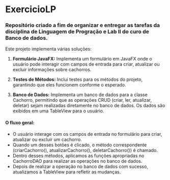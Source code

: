 # ExercicioLP
### Repositório criado a fim de organizar e entregar as tarefas da disciplina de Linguagem de Progração e Lab II do curo de Banco de dados.

Este projeto implementa várias soluções:

1. **Formulário JavaFX:** Implementa um formulário em JavaFX onde o usuário pode interagir com campos de entrada para criar, atualizar ou excluir informações sobre cachorros.

2. **Testes de Métodos:** Inclui testes para os métodos do projeto, garantindo que eles funcionem conforme o esperado.

3. **Banco de Dados:** Implementa um banco de dados para a classe Cachorro, permitindo que as operações CRUD (criar, ler, atualizar, deletar) sejam realizadas diretamente no banco de dados. Os dados são exibidos em uma TableView para o usuário.

#### O fluxo geral:

- O usuário interage com os campos de entrada no formulário para criar, atualizar ou excluir um cachorro.
- Quando um desses botões é clicado, o método correspondente (criarCachorro(), atualizarCachorro(), deletarCachorro()) é chamado.
- Dentro desses métodos, aplicamos as funções apropriadas no CachorroDAO para realizar as operações no banco de dados.
- Depois de realizar a operação no banco de dados com sucesso, atualizamos a TableView para refletir as mudanças.

